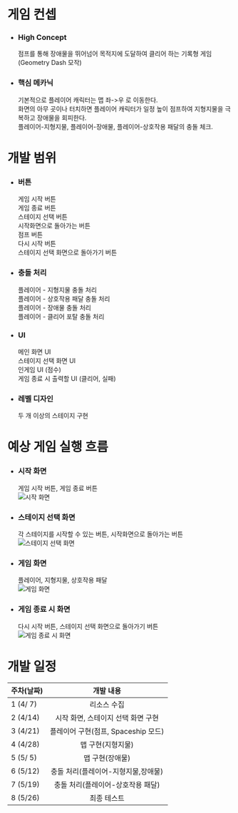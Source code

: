 # 게임 컨셉
- ### High Concept
    점프를 통해 장애물을 뛰어넘어 목적지에 도달하여 클리어 하는 기록형 게임 (Geometry Dash 모작)

- ### 핵심 메카닉
    기본적으로 플레이어 캐릭터는 맵 좌->우 로 이동한다. \
    화면의 아무 곳이나 터치하면 플레이어 캐릭터가 일정 높이 점프하여 지형지물을 극복하고 장애물을 회피한다. \
    플레이어-지형지물, 플레이어-장애물, 플레이어-상호작용 패달의 충돌 체크.


# 개발 범위
- ### 버튼
    게임 시작 버튼 \
    게임 종료 버튼 \
    스테이지 선택 버튼 \
    시작화면으로 돌아가는 버튼 \
    점프 버튼 \
    다시 시작 버튼 \
    스테이지 선택 화면으로 돌아가기 버튼  

- ### 충돌 처리
    플레이어 - 지형지물 충돌 처리 \
    플레이어 - 상호작용 패달 충돌 처리 \
    플레이어 - 장애물 충돌 처리 \
    플레이어 - 클리어 포탈 충돌 처리  

- ### UI
    메인 화면 UI \
    스테이지 선택 화면 UI \
    인게임 UI (점수) \
    게임 종료 시 출력할 UI (클리어, 실패)  

- ### 레벨 디자인
    두 개 이상의 스테이지 구현


# 예상 게임 실행 흐름
- ### 시작 화면
    게임 시작 버튼, 게임 종료 버튼  
    ![시작 화면]()

- ### 스테이지 선택 화면
    각 스테이지를 시작할 수 있는 버튼, 시작화면으로 돌아가는 버튼  
    ![스테이지 선택 화면]()

- ### 게임 화면
    플레이어, 지형지물, 상호작용 패달  
    ![게임 화면]()

- ### 게임 종료 시 화면
    다시 시작 버튼, 스테이지 선택 화면으로 돌아가기 버튼  
    ![게임 종료 시 화면]()


# 개발 일정
|주차(날짜)|개발 내용|
|:--|:--:|
|1 (4/ 7)| 리소스 수집 |
|2 (4/14)| 시작 화면, 스테이지 선택 화면 구현 |
|3 (4/21)| 플레이어 구현(점프, Spaceship 모드) |
|4 (4/28)| 맵 구현(지형지물) |
|5 (5/ 5)| 맵 구현(장애물) |
|6 (5/12)| 충돌 처리(플레이어-지형지물,장애물) |
|7 (5/19)| 충돌 처리(플레이어-상호작용 패달) |
|8 (5/26)| 최종 테스트 |
